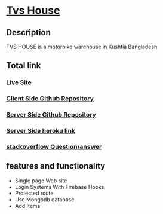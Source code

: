 # [Tvs House](https://tvs-house.firebaseapp.com)

## Description

TVS HOUSE is a motorbike warehouse in Kushtia Bangladesh

## Total link

### [Live Site](https://tvs-house.firebaseapp.com)
### [Client Side Github Repository](https://github.com/ProgrammingHeroWC4/warehouse-management-client-side-alamindjp)
### [Server Side Github Repository](https://github.com/ProgrammingHeroWC4/warehouse-management-server-side-alamindjp)
### [Server Side heroku link](https://git.heroku.com/glacial-castle-51948.git)
### [stackoverflow Question/answer](https://stackoverflow.com/questions/72048837/can-not-create-app-using-create-react-app-on-my-pc)


## features and functionality

* Single page Web site
* Login Systems With Firebase Hooks
* Protected route 
* Use Mongodb database
* Add Items 
